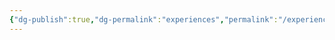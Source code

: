 ```yaml
---
{"dg-publish":true,"dg-permalink":"experiences","permalink":"/experiences/","dgHomeLink":true,"dgPassFrontmatter":false}
---
```

